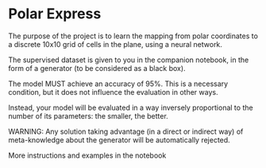 # Polar Express

The purpose of the project is to learn the mapping from polar coordinates to a
discrete 10x10 grid of cells in the plane, using a neural network.

The supervised dataset is given to you in the companion notebook, in the form of
a generator (to be considered as a black box).

The model MUST achieve an accuracy of 95%. This is a necessary condition, but it
does not influence the evaluation in other ways.

Instead, your model will be evaluated in a way inversely proportional to the
number of its parameters: the smaller, the better.

WARNING: Any solution taking advantage (in a direct or indirect way) of
meta-knowledge about the generator will be automatically rejected.

More instructions and examples in the notebook
